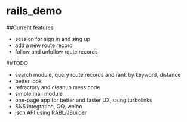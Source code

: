 rails_demo
==========
##Current features
* session for sign in and sing up
* add a new route record
* follow and unfollow route records

##TODO
* search module, query route records and rank by keyword, distance
* better look
* refractory and cleanup mess code
* simple mail module
* one-page app for better and faster UX, using turbolinks
* SNS integration, QQ, weibo
* json API using RABL/JBuilder
